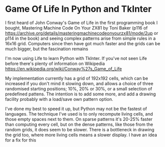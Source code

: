 # Game Of Life In Python and TkInter

I first heard of John Conway's Game of Life in the first programming book I bought, Mastering Machine Code On Your ZX81 by Toni Baker (p116 of https://archive.org/details/masteringmachinecodeonyourzx81/mode/2up or p114 in the book) and seeing complex patterns arise from simple rules in a 16x16 grid. Computers since then have got much faster and the grids can be much bigger, but the fascination remains

I'm now using Life to learn Python with TkInter. If you've not seen Life before there's plenty of information on Wikipedia https://en.wikipedia.org/wiki/Conway%27s_Game_of_Life

My implementation currently has a grid of 192x192 cells, which can be increased if you don't mind it slowing down, and allows a choice of three randomised starting positions; 10%, 20% or 30%, or a small selection of predefined pattens. The intention is to add some more, and add a drawing facility probably with a load/save own pattern option. 

I've done my best to speed it up, but Python may not be the fastest of languages. The technique I've used is to only recompute living cells, and those empty spaces next to them. On sparse patterns it's 20-25% faster than computing every cell, but on the dense patterns, like those from the random grids, it does seem to be slower. There is a bottleneck in drawing the grid too, where more living cells means a slower display. I have an idea for a fix for this
